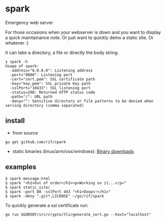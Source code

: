 # spark

Emergency web server

For those occasions when your webserver is down and you want to display a quick maintainance note. Or just want to quickly demo a static site. Or whatever :)

It can take a directory, a file or directly the body string.


```
❯ spark -h
Usage of spark:
  -address="0.0.0.0": Listening address
  -port="8080": Listening port
  -cert="cert.pem": SSL certificate path
  -key="key.pem": SSL private Key path
  -sslPort="10433": SSL listening port
  -status=200: Returned HTTP status code
  -path="/": URL path
  -deny="": Sensitive directory or file patterns to be denied when serving directory (comma separated)

```

## install
- from source
```
go get github.com/rif/spark
```
- static binaries (linux/arm/osx/windows):
  <a href="https://github.com/rif/spark/releases" target="_blank">Binary downloads</a>

## examples

```
$ spark message.html
$ spark "<h1>Out of order</h1><p>Working on it...</p>"
$ spark static_site/
$ spark -port 80 -sslPort 443 "<h1>Ooops!</h1>"
$ spark -deny ".git*,LICENSE" ~/go/rif/spark
```

To quickly generate a ssl certificate run:

```
go run $GOROOT/src/crypto/tls/generate_cert.go --host="localhost"
```

